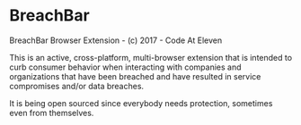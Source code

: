 # BreachBar

BreachBar Browser Extension - (c) 2017 - Code At Eleven

This is an active, cross-platform, multi-browser extension that is intended to curb consumer behavior when interacting with companies and organizations that have been breached and have resulted in service compromises and/or data breaches.

It is being open sourced since everybody needs protection, sometimes even from themselves. 